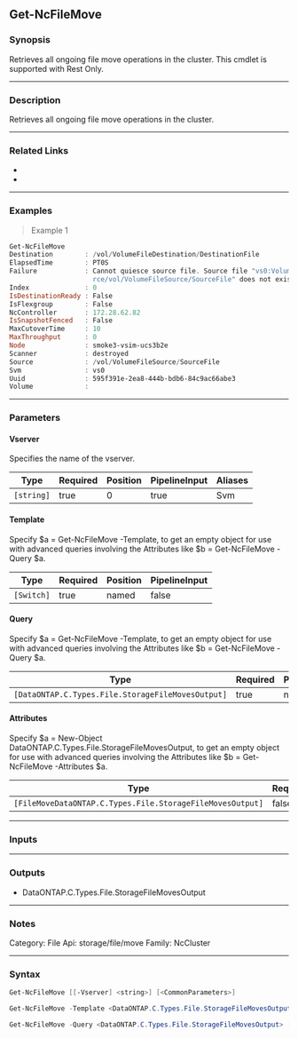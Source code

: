 Get-NcFileMove
--------------

### Synopsis
Retrieves all ongoing file move operations in the cluster. This cmdlet is supported with Rest Only.

---

### Description

Retrieves all ongoing file move operations in the cluster.

---

### Related Links
* 

* 

---

### Examples
> Example 1

```PowerShell
Get-NcFileMove
Destination        : /vol/VolumeFileDestination/DestinationFile
ElapsedTime        : PT0S
Failure            : Cannot quiesce source file. Source file "vs0:VolumeFileSou
                     rce/vol/VolumeFileSource/SourceFile" does not exist.
Index              : 0
IsDestinationReady : False
IsFlexgroup        : False
NcController       : 172.28.62.82
IsSnapshotFenced   : False
MaxCutoverTime     : 10
MaxThroughput      : 0
Node               : smoke3-vsim-ucs3b2e
Scanner            : destroyed
Source             : /vol/VolumeFileSource/SourceFile
Svm                : vs0
Uuid               : 595f391e-2ea8-444b-bdb6-84c9ac66abe3
Volume             :

```

---

### Parameters
#### **Vserver**
Specifies the name of the vserver.

|Type      |Required|Position|PipelineInput|Aliases|
|----------|--------|--------|-------------|-------|
|`[string]`|true    |0       |true         |Svm    |

#### **Template**
Specify $a = Get-NcFileMove -Template, to get an empty object for use with advanced queries involving the Attributes like $b = Get-NcFileMove -Query $a.

|Type      |Required|Position|PipelineInput|
|----------|--------|--------|-------------|
|`[Switch]`|true    |named   |false        |

#### **Query**
Specify $a = Get-NcFileMove -Template, to get an empty object for use with advanced queries involving the Attributes like $b = Get-NcFileMove -Query $a.

|Type                                             |Required|Position|PipelineInput|
|-------------------------------------------------|--------|--------|-------------|
|`[DataONTAP.C.Types.File.StorageFileMovesOutput]`|true    |named   |false        |

#### **Attributes**
Specify $a = New-Object DataONTAP.C.Types.File.StorageFileMovesOutput, to get an empty object for use with advanced queries involving the Attributes like $b = Get-NcFileMove -Attributes $a.

|Type                                                     |Required|Position|PipelineInput|
|---------------------------------------------------------|--------|--------|-------------|
|`[FileMoveDataONTAP.C.Types.File.StorageFileMovesOutput]`|false   |named   |false        |

---

### Inputs

---

### Outputs
* DataONTAP.C.Types.File.StorageFileMovesOutput

---

### Notes
Category: File
Api: storage/file/move
Family: NcCluster

---

### Syntax
```PowerShell
Get-NcFileMove [[-Vserver] <string>] [<CommonParameters>]
```
```PowerShell
Get-NcFileMove -Template <DataONTAP.C.Types.File.StorageFileMovesOutput> [<CommonParameters>]
```
```PowerShell
Get-NcFileMove -Query <DataONTAP.C.Types.File.StorageFileMovesOutput> [-Attributes <DataONTAP.C.Types.File.StorageFileMovesOutput>] [<CommonParameters>]
```
